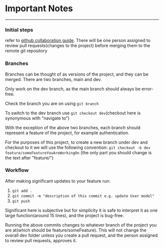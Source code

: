 # Important Notes

---

### Initial steps

refer to [github collaboration guide](https://medium.com/@jonathanmines/the-ultimate-github-collaboration-guide-df816e98fb67).
There will be one person assigned to review pull requests(changes to the project) before merging them to the remote git repository

### Branches

Branches can be thought of as versions of the project, and they can be merged. There are two branches, main and dev.

Only work on the dev branch, as the main branch should always be error-free.

Check the branch you are on using `git branch`

To switch to the dev branch use `git checkout dev`(checkout here is synonymous with "navigate to")

With the exception of the above two branches, each branch should represent a feature of the project, for example authentication.

For the purposes of this project, to create a new branch under dev and checkout to it we will use the following convention:
`git checkout -b dev feature/someFeatureYouAreWorkingOn` (the only part you should change is the text after "feature/")

### Workflow

After making significant updates to your feature run:

1. `git add .`
2. `git commit -m "description of this commit e.g. update User model"`
3. `git push`

Significant here is subjective but for simplicity it is safe to interpret it as one large function(around 15 lines), and the project is bug-free.

Running the above commits changes to whatever branch of the project you are at(which should be feature/someFeature). This will not change the overall dev folder unless you create a pull request, and the person assigned to review pull requests, approves it.
